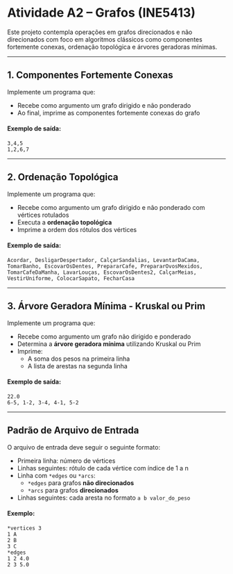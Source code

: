 # Atividade A2 – Grafos (INE5413)

Este projeto contempla operações em grafos direcionados e não direcionados com foco em algoritmos clássicos como componentes fortemente conexas, ordenação topológica e árvores geradoras mínimas.

---

## 1. Componentes Fortemente Conexas

Implemente um programa que:
- Recebe como argumento um grafo dirigido e não ponderado
- Ao final, imprime as componentes fortemente conexas do grafo

#### Exemplo de saída:
```plaintext
3,4,5
1,2,6,7
```

---

## 2. Ordenação Topológica

Implemente um programa que:
- Recebe como argumento um grafo dirigido e não ponderado com vértices rotulados
- Executa a **ordenação topológica**
- Imprime a ordem dos rótulos dos vértices

#### Exemplo de saída:
```plaintext
Acordar, DesligarDespertador, CalçarSandalias, LevantarDaCama, TomarBanho, EscovarOsDentes, PrepararCafe, PrepararOvosMexidos, TomarCafeDaManha, LavarLouças, EscovarOsDentes2, CalçarMeias, VestirUniforme, ColocarSapato, FecharCasa
```

---

## 3. Árvore Geradora Mínima - Kruskal ou Prim

Implemente um programa que:
- Recebe como argumento um grafo não dirigido e ponderado
- Determina a **árvore geradora mínima** utilizando Kruskal ou Prim
- Imprime:
  - A soma dos pesos na primeira linha
  - A lista de arestas na segunda linha

#### Exemplo de saída:
```plaintext
22.0
6-5, 1-2, 3-4, 4-1, 5-2
```

---

## Padrão de Arquivo de Entrada

O arquivo de entrada deve seguir o seguinte formato:

- Primeira linha: número de vértices
- Linhas seguintes: rótulo de cada vértice com índice de 1 a n
- Linha com `*edges` ou `*arcs`:
  - `*edges` para grafos **não direcionados**
  - `*arcs` para grafos **direcionados**
- Linhas seguintes: cada aresta no formato `a b valor_do_peso`

#### Exemplo:
```plaintext
*vertices 3
1 A
2 B
3 C
*edges
1 2 4.0
2 3 5.0
```

